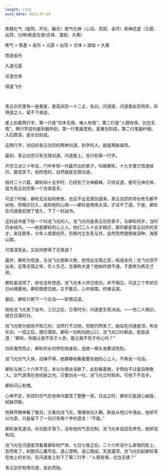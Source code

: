 ```yaml
---
length: 1314
auto_date: 2022-07-09
---
```


炼精化气（旋照、开光、融合）炼气化神（心动、灵寂、金丹）炼神还虚（元婴、出窍、分神)炼虚合道(合体、渡劫、大乘)

练气 > 筑基 > 金丹 > 元婴 > 出窍 > 合体 > 渡劫 > 大乘

悟道金丹

入道元婴

证道合体

得道飞升

<br>

青云剑宗里有一座悬崖，崖高四百一十二丈，名曰，问道崖。问道崖岩石特异，非得道之人，留不下痕迹。

崖上刻着两行字，第一行是“剑本无情，唯人有情”，第二行是“人既有情，剑岂无情”。两行字迹均是利器所刻，第一行笔画宽些，是重剑刻成，第二行笔画纤细、入石颇深，是长剑刻成。

这两行字，对应的青云剑宗的两种剑道。刻字的人，就是两脉祖师。

最初，青云剑宗只有无情剑道。问道崖上，也只有第一行字。

开宗立派三十年后，门中年轻一代最杰出的弟子，叫做卿轮，十九岁便已悟道结丹，震惊天下。他所悟的，自然就是无情剑道。

结丹二十六载，卿轮四十五岁时，已经到了分神巅峰，只待证道，便可元神合体，成为青云剑宗第一个合体高手。

可这个时候，卿轮无论如何修炼，也证不出无情剑道来。青云剑宗的师长修为都不如他，但相识日久，自知他的心病——卿轮是用情太深，才证不了道。于是，卿轮在问道崖前想了很久，下了一封战书。

这封战书是下给一个叫池飞光的人。池飞光同是青云剑宗弟子，与卿轮同岁，当时仍未结丹。——她是卿轮的心上人。他们二人十五岁相识，那时都是青云剑宗的天才，来往颇多，少年人情窦初开，历练时又生死与共，自然而然便情根深种，海誓山盟。

可情深至此，又如何修得了无情道？

最终，卿轮为悟道，与池飞光恩断义绝，他悟出无情之意，结成金丹；池飞光悟不出来，这等无情之举，负人负己，怎堪称大道？她始终想不通，于是修为再无寸进。

卿轮虽说悟了，却也没有悟透。池飞光本人终日练剑，并不相见，可这三个字却日日纠缠着他。卿轮既想见她，又不敢见，心中摇摆，终难证道。

最后，卿轮只剩下一个办法——斩情证道。

他给池飞光发了战书，三日之后，日落时分，问道崖生死决战。——他二人相识，就在日落时分。

池飞光修为低他不知几何，当然打不过他，但她仍然来了。她站在问道崖顶，布衣长剑，一招之后，便已落败。卿轮一剑刺向她心口，池飞光口吐鲜血，低低说道：“卿轮，你能让我不存于人世，能让我不存于你心吗？”

剑风戛然而止，卿轮的长剑停在她身前，连她一根头发都没伤到。

池飞光剑气入体，动弹不得，她静静地看着要杀她的心上人，不再说一句话。

卿轮与她二十六年不见，本以为情丝该断了，此刻看着她，才明白不过是自欺欺人。剑气游荡在他经脉之内，只要剑光一吐，池飞光立时殒命。可他下不去手。

卿轮问心有愧。

心神不定，失控的剑气在他体内震荡了整整一夜，日出之时，卿轮已是道心崩毁，经脉尽断。

他移开眼神看了看剑，又看向池飞光，慢慢收剑入鞘。鲜血从他口中涌出，他却不以为意，只是留下了一句只有两个字的遗言：“不能。”

卿轮身死道消，长剑脱手落下。没有他的气息压制，池飞光本该回去养伤，她却没有动。

池飞光在问道崖顶看着卿轮的尸体，七日七夜之后，二十六年没什么表情的脸上，忽然笑了。刹那间心魔尽去，道心澄明。道心既成，天道灌顶，池飞光捡起卿轮落在地上的长剑，在问道崖上刻下了第二行字：“人既有情，剑岂无情？”

青云剑宗有情剑道，自此而始。
